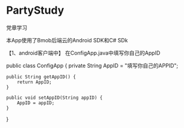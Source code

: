 # PartyStudy
党章学习

本App使用了Bmob后端云的Android SDK和C# SDk

【1、android客户端中】
在ConfigApp.java中填写你自己的AppID

public class ConfigApp {
    private String AppID = "填写你自己的APPID";

    public String getAppID() {
        return AppID;
    }

    public void setAppID(String appID) {
        AppID = appID;
    }
}
